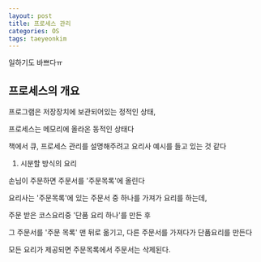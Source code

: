 ```yaml
---
layout: post
title: 프로세스 관리
categories: OS
tags: taeyeonkim
---
```


일하기도 바쁘다ㅠ

## 프로세스의 개요

프로그램은 저장장치에 보관되어있는 정적인 상태,

프로세스는 메모리에 올라온 동적인 상태다

책에서 큐, 프로세스 관리를 설명해주려고 요리사 예시를 들고 있는 것 같다

1. 시분할 방식의 요리

손님이 주문하면 주문서를 '주문목록'에 올린다

요리사는 '주문목록'에 있는 주문서 중 하나를 가져가 요리를 하는데,

주문 받은 코스요리중 '단품 요리 하나'를 만든 후 

그 주문서를 '주문 목록' 맨 뒤로 옮기고, 다른 주문서를 가져다가 단품요리를 만든다

모든 요리가 제공되면 주문목록에서 주문서는 삭제된다.


